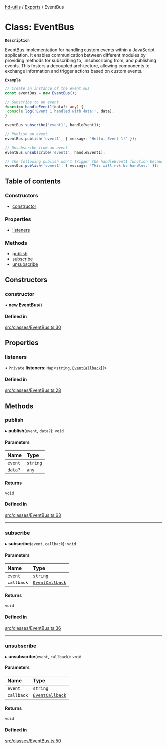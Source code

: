 [hd-utils](../README.md) / [Exports](../modules.md) / EventBus

# Class: EventBus

**`Description`**

EventBus implementation for handling custom events within a JavaScript application. It enables communication between different modules by providing methods for subscribing to, unsubscribing from, and publishing events. This fosters a decoupled architecture, allowing components to exchange information and trigger actions based on custom events.

**`Example`**

```ts
// Create an instance of the event bus
const eventBus = new EventBus();

// Subscribe to an event
function handleEvent1(data?: any) {
 console.log('Event 1 handled with data:', data);
}

eventBus.subscribe('event1', handleEvent1);

// Publish an event
eventBus.publish('event1', { message: 'Hello, Event 1!' });

// Unsubscribe from an event
eventBus.unsubscribe('event1', handleEvent1);

// The following publish won't trigger the handleEvent1 function because it's unsubscribed
eventBus.publish('event1', { message: 'This will not be handled.' });
```

## Table of contents

### Constructors

- [constructor](EventBus.md#constructor)

### Properties

- [listeners](EventBus.md#listeners)

### Methods

- [publish](EventBus.md#publish)
- [subscribe](EventBus.md#subscribe)
- [unsubscribe](EventBus.md#unsubscribe)

## Constructors

### constructor

• **new EventBus**()

#### Defined in

[src/classes/EventBus.ts:30](https://github.com/AhmadHddad/h-utils/blob/dac240e/src/classes/EventBus.ts#L30)

## Properties

### listeners

• `Private` **listeners**: `Map`<`string`, [`EventCallback`](../modules.md#eventcallback)[]\>

#### Defined in

[src/classes/EventBus.ts:28](https://github.com/AhmadHddad/h-utils/blob/dac240e/src/classes/EventBus.ts#L28)

## Methods

### publish

▸ **publish**(`event`, `data?`): `void`

#### Parameters

| Name | Type |
| :------ | :------ |
| `event` | `string` |
| `data?` | `any` |

#### Returns

`void`

#### Defined in

[src/classes/EventBus.ts:63](https://github.com/AhmadHddad/h-utils/blob/dac240e/src/classes/EventBus.ts#L63)

___

### subscribe

▸ **subscribe**(`event`, `callback`): `void`

#### Parameters

| Name | Type |
| :------ | :------ |
| `event` | `string` |
| `callback` | [`EventCallback`](../modules.md#eventcallback) |

#### Returns

`void`

#### Defined in

[src/classes/EventBus.ts:36](https://github.com/AhmadHddad/h-utils/blob/dac240e/src/classes/EventBus.ts#L36)

___

### unsubscribe

▸ **unsubscribe**(`event`, `callback`): `void`

#### Parameters

| Name | Type |
| :------ | :------ |
| `event` | `string` |
| `callback` | [`EventCallback`](../modules.md#eventcallback) |

#### Returns

`void`

#### Defined in

[src/classes/EventBus.ts:50](https://github.com/AhmadHddad/h-utils/blob/dac240e/src/classes/EventBus.ts#L50)
